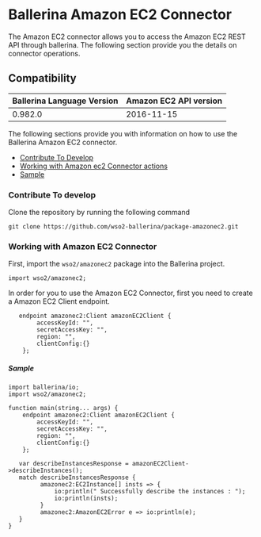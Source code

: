 # Ballerina Amazon EC2 Connector

The Amazon EC2 connector allows you to access the Amazon EC2 REST API through ballerina.
The following section provide you the details on connector operations.

## Compatibility
| Ballerina Language Version | Amazon EC2 API version  |
| -------------------------- | --------------------   |
| 0.982.0                    | 2016-11-15             |


The following sections provide you with information on how to use the Ballerina Amazon EC2 connector.

- [Contribute To Develop](#contribute-to-develop)
- [Working with Amazon ec2 Connector actions](#working-with-amazon-ec2-endpoint-actions)
- [Sample](#sample)

### Contribute To develop

Clone the repository by running the following command 
```shell
git clone https://github.com/wso2-ballerina/package-amazonec2.git
```

### Working with Amazon EC2 Connector

First, import the `wso2/amazonec2` package into the Ballerina project.

```ballerina
import wso2/amazonec2;
```

In order for you to use the Amazon EC2 Connector, first you need to create a Amazon EC2 Client endpoint.

```ballerina
   endpoint amazonec2:Client amazonEC2Client {
        accessKeyId: "",
        secretAccessKey: "",
        region: "",
        clientConfig:{}
    };
```

##### Sample

```ballerina
import ballerina/io;
import wso2/amazonec2;

function main(string... args) {
    endpoint amazonec2:Client amazonEC2Client {
        accessKeyId: "",
        secretAccessKey: "",
        region: "",
        clientConfig:{}
    };

   var describeInstancesResponse = amazonEC2Client->describeInstances();
   match describeInstancesResponse {
         amazonec2:EC2Instance[] insts => {
             io:println(" Successfully describe the instances : ");
             io:println(insts);
         }
         amazonec2:AmazonEC2Error e => io:println(e);
   }
}
```